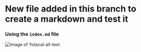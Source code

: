 # New file added in this branch to create a markdown and test it
### Using the `index.md` file

![Image of Yotacat](https://octodex.github.com/images/yaktocat.png)
alt-text

